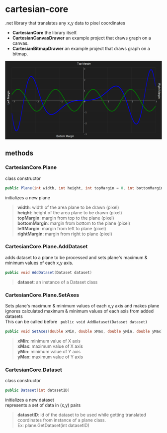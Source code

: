 # cartesian-core
.net library that translates any x,y data to pixel coordinates 
- **CartesianCore** the library itself.
- **CartesianCanvasDrawer** an example project that draws graph on a canvas.
- **CartesianBitmapDrawer** an example project that draws graph on a bitmap.
<p align="left">
  <img src="images/plane.png" width="1000">
</p>

## methods
### CartesianCore.Plane
class constructor
```c#
public Plane(int width, int height, int topMargin = 0, int bottomMargin = 0, int leftMargin = 0, int rightMargin = 0)
```
initializes a new plane 
> **width**: width of the area plane to be drawn (pixel)<br>
> **height**: height of the area plane to be drawn (pixel)<br>
> **topMargin**: margin from top to the plane (pixel)<br>
> **bottomMargin**: margin from bottom to the plane (pixel)<br>
> **leftMargin**: margin from left to plane (pixel)<br>
> **rightMargin**: margin from right to plane (pixel)<br>

### CartesianCore.Plane.AddDataset
adds dataset to a plane to be processed and sets plane's maximum & minimum values of each x,y axis.
```c#
public void AddDataset(Dataset dataset)
```
> **dataset**: an instance of a Dataset class

### CartesianCore.Plane.SetAxes
Sets plane's maximum & minimum values of each x,y axis and makes plane ignores calculated maximum & minimum values of each axis from added datasets<br>
This can be called before ``` public void AddDataset(Dataset dataset)```
```c#
public void SetAxes(double xMin, double xMax, double yMin, double yMax)
```
> **xMin**: minimum value of X axis<br>
> **xMax**: maximum value of X axis<br>
> **yMin**: minimum value of Y axis<br>
> **yMax**: maximum value of Y axis<br>

### CartesianCore.Dataset
class constructor
```c#
public Dataset(int datasetID)
```
initializes a new dataset<br>
represents a set of data in (x,y) pairs
>**datasetID**: id of the dataset to be used while getting translated coordinates from instance of a plane class.<br>
Ex: plane.GetDataset(int datasetID)
